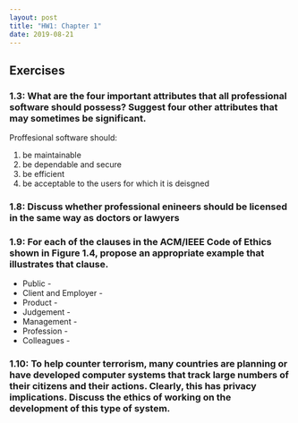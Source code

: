 ```yaml
---
layout: post
title: "HW1: Chapter 1"
date: 2019-08-21
---
```


## Exercises

### 1.3: What are the four important attributes that all professional software should possess? Suggest four other attributes that may sometimes be significant.
Proffesional software should:
1. be maintainable
2. be dependable and secure
3. be efficient
4. be acceptable to the users for which it is deisgned

### 1.8: Discuss whether professional enineers should be licensed in the same way as doctors or lawyers

    
### 1.9: For each of the clauses in the ACM/IEEE Code of Ethics shown in Figure 1.4, propose an appropriate example that illustrates that clause.
* Public - 
* Client and Employer - 
* Product - 
* Judgement - 
* Management - 
* Profession - 
* Colleagues - 
      
### 1.10: To help counter terrorism, many countries are planning or have developed computer systems that track large numbers of their citizens and their actions. Clearly, this has privacy implications. Discuss the ethics of working on the development of this type of system.
    
